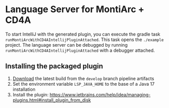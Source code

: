 <!-- (c) https://github.com/MontiCore/monticore -->
# Language Server for MontiArc + CD4A
To start IntelliJ with the generated plugin, you can execute the gradle task 
`runMontiArcWithCD4AIntellijPluginAttached`. This task opens the `./example` project. 
The language server can be debugged by running 
`runMontiArcWithCD4AIntellijPluginAttached` with a debugger attached.

## Installing the packaged plugin
1. [Download](https://git.rwth-aachen.de/monticore/montiarc/core/-/jobs/artifacts/develop/raw/tooling/language-server/build/generated-sources/MontiArcWithCD4A/plugins/montiarcwithcd4a-intellij-plugin/build/distributions/MontiArcWithCD4A-intellij-plugin-1.0-SNAPSHOT.zip?job=Build%20jdk17) the latest build from the `develop` branch pipeline artifacts
2. Set the environment variable `LSP_JAVA_HOME` to the base of a Java 17 installation
3. Install the plugin: https://www.jetbrains.com/help/idea/managing-plugins.html#install_plugin_from_disk

